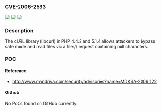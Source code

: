 ### [CVE-2006-2563](https://cve.mitre.org/cgi-bin/cvename.cgi?name=CVE-2006-2563)
![](https://img.shields.io/static/v1?label=Product&message=n%2Fa&color=blue)
![](https://img.shields.io/static/v1?label=Version&message=n%2Fa&color=blue)
![](https://img.shields.io/static/v1?label=Vulnerability&message=n%2Fa&color=brighgreen)

### Description

The cURL library (libcurl) in PHP 4.4.2 and 5.1.4 allows attackers to bypass safe mode and read files via a file:// request containing null characters.

### POC

#### Reference
- http://www.mandriva.com/security/advisories?name=MDKSA-2006:122

#### Github
No PoCs found on GitHub currently.

